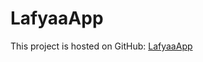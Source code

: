 # LafyaaApp

This project is hosted on GitHub: [LafyaaApp](https://github.com/ZyadMohamed14/LafyaaApp)
